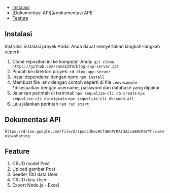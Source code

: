 
- [Instalasi](#instalasi)
- [Dokumentasi API](#dokumentasi API)
- [Feature](#feature)

## Instalasi

Instruksi instalasi proyek Anda. Anda dapat menyertakan langkah-langkah seperti:

1. Clone repositori ini ke komputer Anda: `git clone https://github.com/rama1299/blog-app-server.git`
2. Pindah ke direktori proyek: `cd blog-app-server`
3. Instal dependensi dengan npm: `npm install`
4. Membuat file .env dengan contoh seperti di file `.envexample` *disesuaikan dengan username, password dan database yang dipakai
5. Jalankan perintah di terminal:
	`npx sequelize-cli db:create`
	`npx sequelize-cli db:migrate`
	`npx sequelize-cli db:seed:all`
6. Lalu jalankan perintah `npm run start`

## Dokumentasi API
	https://drive.google.com/file/d/1pudcJhwzHCfdWaPrRAr3AJvo8BsP0rYh/view?usp=sharing

## Feature

1. CRUD model Post
2. Upload gambar Post
3. Seeder 100 data User
4. CRUD data User
5. Export Node.js - Excel
